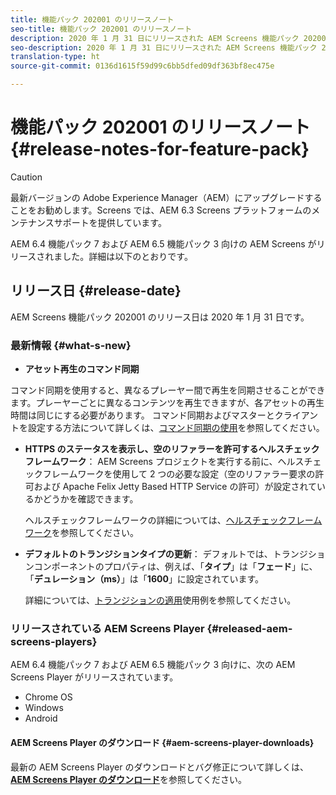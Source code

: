```yaml
---
title: 機能パック 202001 のリリースノート
seo-title: 機能パック 202001 のリリースノート
description: 2020 年 1 月 31 日にリリースされた AEM Screens 機能パック 202001 について説明します。
seo-description: 2020 年 1 月 31 日にリリースされた AEM Screens 機能パック 202001 について説明します。
translation-type: ht
source-git-commit: 0136d1615f59d99c6bb5dfed09df363bf8ec475e

---
```



# 機能パック 202001 のリリースノート{#release-notes-for-feature-pack}

>[!CAUTION]
>
>最新バージョンの Adobe Experience Manager（AEM）にアップグレードすることをお勧めします。Screens では、AEM 6.3 Screens プラットフォームのメンテナンスサポートを提供しています。

AEM 6.4 機能パック 7 および AEM 6.5 機能パック 3 向けの AEM Screens がリリースされました。詳細は以下のとおりです。

## リリース日 {#release-date}

AEM Screens 機能パック 202001 のリリース日は 2020 年 1 月 31 日です。

### 最新情報 {#what-s-new}

* **アセット再生のコマンド同期**

コマンド同期を使用すると、異なるプレーヤー間で再生を同期させることができます。プレーヤーごとに異なるコンテンツを再生できますが、各アセットの再生時間は同じにする必要があります。
コマンド同期およびマスターとクライアントを設定する方法について詳しくは、[コマンド同期の使用](using-command-sync.md)を参照してください。

* **HTTPS のステータスを表示し、空のリファラーを許可するヘルスチェックフレームワーク**：
AEM Screens プロジェクトを実行する前に、ヘルスチェックフレームワークを使用して 2 つの必要な設定（空のリファラー要求の許可および Apache Felix Jetty Based HTTP Service の許可）が設定されているかどうかを確認できます。

   ヘルスチェックフレームワークの詳細については、[ヘルスチェックフレームワーク](/help/user-guide/configuring-screens-introduction.md#health-check-framework)を参照してください。

* **デフォルトのトランジションタイプの更新**：
デフォルトでは、トランジションコンポーネントのプロパティは、例えば、「**タイプ**」は「**フェード**」に、「**デュレーション（ms）**」は「**1600**」に設定されています。

   詳細については、[トランジションの適用](/help/user-guide/applying-transitions.md)使用例を参照してください。


### リリースされている AEM Screens Player {#released-aem-screens-players}

AEM 6.4 機能パック 7 および AEM 6.5 機能パック 3 向けに、次の AEM Screens Player がリリースされています。

* Chrome OS
* Windows
* Android

#### AEM Screens Player のダウンロード {#aem-screens-player-downloads}

最新の AEM Screens Player のダウンロードとバグ修正について詳しくは、[**AEM Screens Player のダウンロード&#x200B;**](https://download.macromedia.com/screens/)を参照してください。
